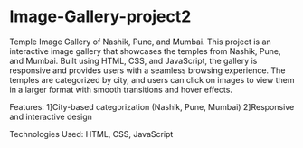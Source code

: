 # Image-Gallery-project2
Temple Image Gallery of Nashik, Pune, and Mumbai.
This project is an interactive image gallery that showcases the temples from Nashik, Pune, and Mumbai. Built using HTML, CSS, and JavaScript, the gallery is responsive and provides users with a seamless browsing experience. The temples are categorized by city, and users can click on images to view them in a larger format with smooth transitions and hover effects.

Features:
1]City-based categorization (Nashik, Pune, Mumbai)
2]Responsive and interactive design

Technologies Used:
HTML, CSS, JavaScript
